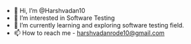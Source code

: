 - 👋 Hi, I’m @Harshvadan10
- 👀 I’m interested in Software Testing 
- 🌱 I’m currently learning and exploring software testing field.
- 📫 How to reach me - harshvadanrode10@gmail.com
